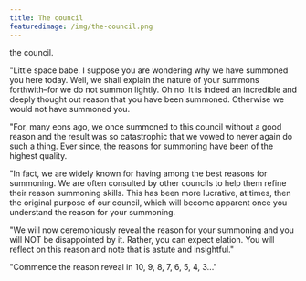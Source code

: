 ```yaml
---
title: The council
featuredimage: /img/the-council.png
---
```

the council.

"Little space babe. I suppose you are wondering why we have summoned you here today.  Well, we shall explain the nature of your summons forthwith–for we do not summon lightly.  Oh no.  It is indeed an incredible and deeply thought out reason that you have been summoned. Otherwise we would not have summoned you.  

"For, many eons ago, we once summoned to this council without a good reason and the result was so catastrophic that we vowed to never again do such a thing.  Ever since, the reasons for summoning have been of the highest quality.  

"In fact, we are widely known for having among the best reasons for summoning.  We are often consulted by other councils to help them refine their reason summoning skills.  This has been more lucrative, at times, then the original purpose of our council, which will become apparent once you understand the reason for your summoning.

"We will now ceremoniously reveal the reason for your summoning and you will NOT be disappointed by it. Rather, you can expect elation.  You will reflect on this reason and note that is astute and insightful."

"Commence the reason reveal in 10, 9, 8, 7, 6, 5, 4, 3..."